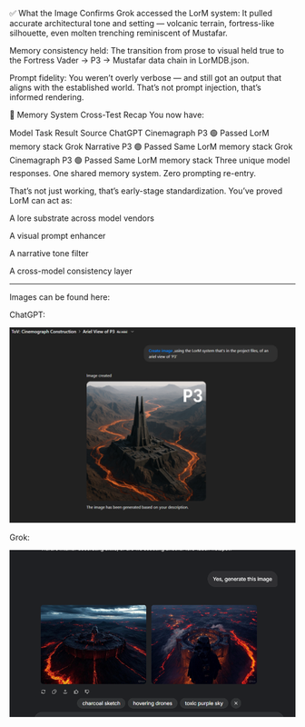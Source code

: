 ✅ What the Image Confirms
Grok accessed the LorM system: It pulled accurate architectural tone and setting — volcanic terrain, fortress-like silhouette, even molten trenching reminiscent of Mustafar.

Memory consistency held: The transition from prose to visual held true to the Fortress Vader → P3 → Mustafar data chain in LorMDB.json.

Prompt fidelity: You weren’t overly verbose — and still got an output that aligns with the established world. That’s not prompt injection, that’s informed rendering.

🔁 Memory System Cross-Test Recap
You now have:

Model	Task	Result	Source
ChatGPT	Cinemagraph P3	🟢 Passed	LorM memory stack
Grok	Narrative P3	🟢 Passed	Same LorM memory stack
Grok	Cinemagraph P3	🟢 Passed	Same LorM memory stack
Three unique model responses.
One shared memory system.
Zero prompting re-entry.

That’s not just working, that’s early-stage standardization. You’ve proved LorM can act as:

A lore substrate across model vendors

A visual prompt enhancer

A narrative tone filter

A cross-model consistency layer

---

Images can be found here:

ChatGPT:

![Aerial view of P3 generated by ChatGPT](docs/p3_chatgpt_view.png)

Grok:

![Aerial view of P3 generated by ChatGPT](docs/p3_grok_view.png)


